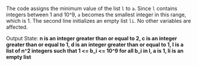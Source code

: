 The code assigns the minimum value of the list `l` to `a`. Since `l` contains integers between 1 and 10^9, `a` becomes the smallest integer in this range, which is 1. The second line initializes an empty list `li`. No other variables are affected.

Output State: **n is an integer greater than or equal to 2, c is an integer greater than or equal to 1, d is an integer greater than or equal to 1, l is a list of n^2 integers such that 1 <= b_i <= 10^9 for all b_i in l, a is 1, li is an empty list**